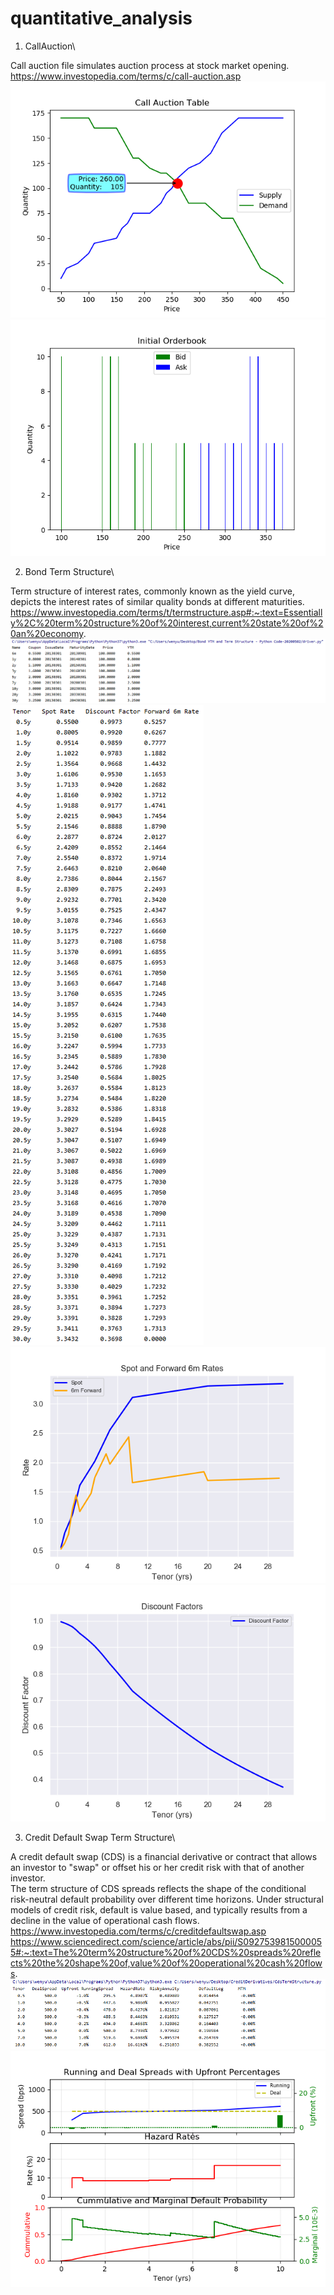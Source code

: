 # quantitative_analysis
1. CallAuction\

Call auction file simulates auction process at stock market opening.\
https://www.investopedia.com/terms/c/call-auction.asp
![](images/call_auction_plot.png)
![](images/order_book_plot.png)

2. Bond Term Structure\

Term structure of interest rates, commonly known as the yield curve, depicts the interest rates of similar quality bonds at different maturities.\
https://www.investopedia.com/terms/t/termstructure.asp#:~:text=Essentially%2C%20term%20structure%20of%20interest,current%20state%20of%20an%20economy.
![](images/bond1.PNG)
![](images/bond2.PNG)
![](images/bond3.png)
![](images/bond4.png)

3. Credit Default Swap Term Structure\

A credit default swap (CDS) is a financial derivative or contract that allows an investor to "swap" or offset his or her credit risk with that of another investor.\
The term structure of CDS spreads reflects the shape of the conditional risk-neutral default probability over different time horizons. Under structural models of credit risk, default is value based, and typically results from a decline in the value of operational cash flows.\
https://www.investopedia.com/terms/c/creditdefaultswap.asp
https://www.sciencedirect.com/science/article/abs/pii/S0927539815000055#:~:text=The%20term%20structure%20of%20CDS%20spreads%20reflects%20the%20shape%20of,value%20of%20operational%20cash%20flows.
![](images/CDS.PNG)
![](images/CDS_1.png)
